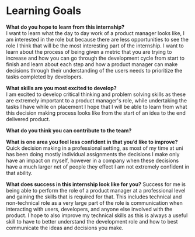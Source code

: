# Learning Goals

**What do you hope to learn from this internship?**  
I want to learn what the day to day work of a product manager looks like, I am interested in the role but because there are less opportunities to see the role I think that will be the most interesting part of the internship. I want to learn about the process of being given a metric that you are trying to increase and how you can go through the development cycle from start to finish and learn about each step and how a product manager can make decisions through their understanding of the users needs to prioritize the tasks completed by developers.

**What skills are you most excited to develop?**  
I am excited to develop critical thinking and problem solving skills as these are extremely important to a product manager's role, while undertaking the tasks I have while on placement I hope that I will be able to learn from what this decision making process looks like from the start of an idea to the end delivered product.

**What do you think you can contribute to the team?**  


**What is one area you feel less confident in that you’d like to improve?**  
Quick decision making in a professional setting, as most of my time at uni has been doing mostly individual assignments the decisions I make only have an impact on myself, however in a company when these decisions have a much larger net of people they effect I am not extremely confident in that ability. 

**What does success in this internship look like for you?**
Success for me is being able to perform the role of a product manager at a professional level and gaining the skills that is required for that. This includes technical and non-technical role as a very large part of the role is communication when interacting with users, developers, and anyone else involved with the product. I hope to also improve my technical skills as this is always a useful skill to have to better understand the development role and how to best communicate the ideas and decisions you make.